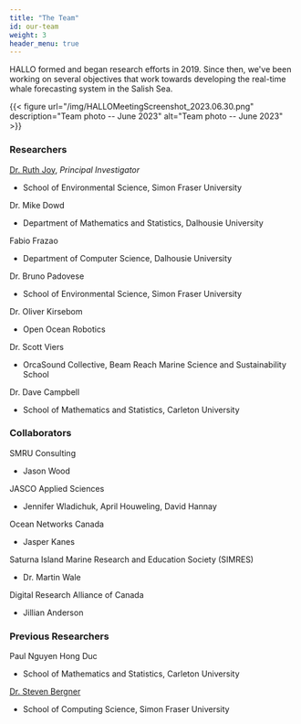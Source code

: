 ```yaml
---
title: "The Team"
id: our-team
weight: 3
header_menu: true
---
```


HALLO formed and began research efforts in 2019. Since then, we've been working on several objectives that work towards developing the real-time whale forecasting system in the Salish Sea.

{{< figure url="/img/HALLOMeetingScreenshot_2023.06.30.png" description="Team photo -- June 2023" alt="Team photo -- June 2023" >}}



### Researchers

[Dr. Ruth Joy](https://www.sfu.ca/~rjoy), *Principal Investigator*
* School of Environmental Science, Simon Fraser University

Dr. Mike Dowd
* Department of Mathematics and Statistics, Dalhousie University

Fabio Frazao
* Department of Computer Science, Dalhousie University

Dr. Bruno Padovese
* School of Environmental Science, Simon Fraser University

Dr. Oliver Kirsebom
* Open Ocean Robotics

Dr. Scott Viers
* OrcaSound Collective, Beam Reach Marine Science and Sustainability School

Dr. Dave Campbell
* School of Mathematics and Statistics, Carleton University

### Collaborators

SMRU Consulting
* Jason Wood

JASCO Applied Sciences
* Jennifer Wladichuk, April Houweling, David Hannay

Ocean Networks Canada
* Jasper Kanes

Saturna Island Marine Research and Education Society (SIMRES)
* Dr. Martin Wale

Digital Research Alliance of Canada
* Jillian Anderson



### Previous Researchers

Paul Nguyen Hong Duc
* School of Mathematics and Statistics, Carleton University



[Dr. Steven Bergner](https://www.sfu.ca/computing/people/faculty/stevenbergner.html)
* School of Computing Science, Simon Fraser University
